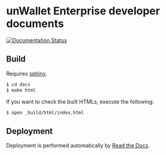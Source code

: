 # unWallet Enterprise developer documents

[![Documentation Status](https://readthedocs.org/projects/dauth-dev-documents/badge/?version=latest)](https://developers.ent.unwallet.world/ja/latest/?badge=latest)

## Build

Requires [sphinx](https://sphinx-doc.org).

```sh
$ cd docs
$ make html
```

If you want to check the built HTMLs, execute the following:

```sh
$ open _build/html/index.html
```

## Deployment

Deployment is performed automatically by [Read the Docs](https://readthedocs.org).

